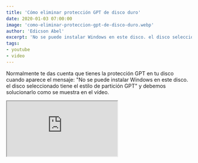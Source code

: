 ```yaml
---
title: 'Cómo eliminar protección GPT de disco duro'
date: 2020-01-03 07:00:00
image: 'como-eliminar-proteccion-gpt-de-disco-duro.webp'
author: 'Edicson Abel'
excerpt: 'No se puede instalar Windows en este disco. el disco seleccionado tiene el estilo de partición GPT. Debemos solucionarlo como se muestra aquí. Los GPT son tablas de partición GUID que tienen algunos discos duros, y esto nos bloquean la instalación de sistemas operativos (OS) en dicho disco.'
tags:
- youtube
- video
---
```

Normalmente te das cuenta que tienes la protección GPT en tu disco cuando aparece el mensaje:
"No se puede instalar Windows en este disco. el disco seleccionado tiene el estilo de partición GPT" y debemos solucionarlo como se muestra en el vídeo.

<div className="yt-video">
  <iframe src="https://www.youtube.com/embed/5L5KxvsHZ2Q?rel=0&amp;showinfo=0" />
</div>

Los GPT son tablas de partición GUID que tienen algunos discos duros, y esto nos bloquean la instalación de sistemas operativos (SO) en dicho disco. Es por ello que debemos eliminarlos a la hora de alguna instalación de algún SO.

Para quitar la protección GPT de tu disco duro tienes dos opciones, la primera opción es cuando estás navegando en tu computador y el disco con la protección GPT no contiene alojado el sistema operativo windows. La segunda opción es cuando estás instalando un sistema operativo (SO) y el disco donde quieres instalar el SO contiene protección GPT que bloquea el proceso.

## Opción 1: Navegando en tu computador.

Para eliminar el GPT dentro de tu computador, debes realizar los siguientes pasos.

- Lo primero es dirigirse a la barra de windows y buscar en el inicio "CMD" o "Simbolo del sistema" que es mejor conocido como consola; abrimos en modo administrador y debe aparecer `C:\windows\system32>`

<Img className="w-100" src="consola-cmd-simbolo-del-sistema.webp" />

- Estando en `C:\windows\system32>` en la consola, debemos escribir diskpart y pulsar enter.

- Cuando aparezca `DISKPART>`, podemos ver la lista de discos en nuestra PC escribiendo `list disk` y pulsando enter.

- Al aparecer la lista de discos, podemos ver cual de ellos tiene protección GPT ya que estará marcado con un asterisco (\*) en la columna de GPT en la parte derecha, y podemos eliminarlo convirtiendo el formato del disco GPT a MBR, o limpiando todo nuestro disco duro para dejarlo como nuevo y sin ningún formato.

> Nota: Cualquiera de las opciones ELIMINA TODO lo que contenga el disco duro, es por eso que debemos tratar de hacer un respaldo de los archivos más importantes antes de continuar.

- Para cambiar de formato, debemos seleccionar el disco duro con el comando `select disk` + el número de disco que deseamos modificar. Ejemplo: si el disco que tiene el GPT es el disco número 1, escribimos `select disk 1` y pulsamos enter.

- Luego debemos escribir el comando `convert mbr` y pulsar enter para convertirlo a MBR.

- Puedes chequear que el GPT se eliminó, escribiendo nuevamente `list disk` y ver que se eliminó el asterisco (\*) en la columna de GPT.

Si realizamos los pasos correctamente, ya no tendremos el HDD o SSD con GPT.

También puedes limpiar todo el disco y así eliminar el formato que tiene; eso se hace de la siguiente manera.

- Primero seleccionamos el disco duro que vamos a limpiar con el comando `select disk` + el número del disco y pulsamos enter.

- Por ultimo debemos escribir el comando para limpiar que es `clean` y pulsar enter; esto limpiará todo el disco dejándolo sin formato y sin protección GPT.

## Opción 2: Instalando un sistema operativo (SO).

Cuando estamos instalando un SO en una PC y el proceso se ve interrumpido por un disco duro GPT, debemos realizar los siguientes pasos para poder eliminarlo.

- Primero debemos llegar al menú donde se pueden modificar los discos duros.

<img className="w-100" src="menu-de-discos-duros-instalacion-de-windows.webp" />

- Luego debemos pulsar las teclas `SHIFT+F10` para que se abra la consola.

<img className="w-100" src="consola-cmd-simbolo-del-sistema-instalacion-de-windows.webp" />

- Estando en `X:\Sources>` en la consola, debemos escribir `diskpart` y pulsar enter.

- Cuando aparezca `DISKPART>`, podemos ver la lista de discos en nuestra PC escribiendo `list disk` y pulsando enter.

- Al aparecer la lista de discos, podemos ver cual de ellos tiene protección GPT ya que estará marcado con un asterisco (\*) en la columna de GPT en la parte derecha, y podemos eliminarlo convirtiendo el formato del disco GPT a MBR, o limpiando todo nuestro disco duro para dejarlo como nuevo y sin ningún formato.

> Nota: Cualquiera de las opciones ELIMINA TODO lo que contenga el disco duro, es por eso que debemos tratar de hacer un respaldo de los archivos más importantes antes de continuar.

- Para cambiar de formato, debemos seleccionar el disco duro con el comando `select disk` + el número de disco que deseamos modificar. Ejemplo: si el disco que tiene el GPT es el disco número 1, escribimos `select disk 1` y pulsamos enter.

- Luego debemos escribir el comando `convert mbr` y pulsar enter para convertirlo a MBR.

- Puedes chequear que el GPT se eliminó, escribiendo nuevamente `list disk` y ver que se eliminó el asterisco (\*) en la columna de GPT.

Ahora ya podemos instalar el SO tranquilamente.

También puedes limpiar todo el disco y así eliminar el formato que tiene; eso se hace de la siguiente manera.

- Primero seleccionamos el disco duro que vamos a limpiar con el comando `select disk` + el número del disco y pulsamos enter.

- Por ultimo debemos escribir el comando para limpiar que es `clean` y pulsar enter; esto limpiará todo el disco dejándolo sin formato y sin protección GPT.